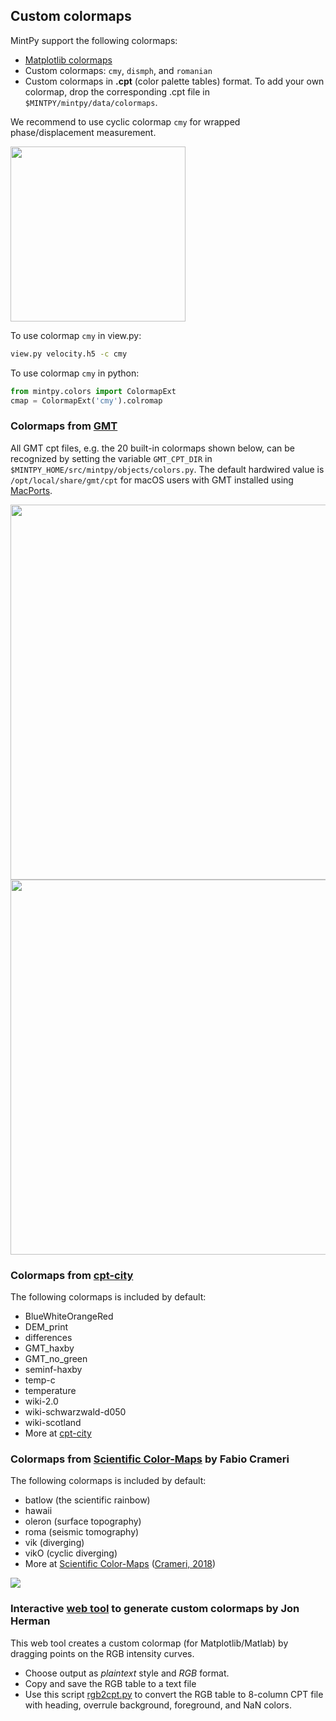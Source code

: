 ## Custom colormaps

MintPy support the following colormaps:

+ [Matplotlib colormaps](https://matplotlib.org/stable/tutorials/colors/colormaps.html)
+ Custom colormaps: `cmy`, `dismph`, and `romanian`
+ Custom colormaps in **.cpt** (color palette tables) format. To add your own colormap, drop the corresponding .cpt file in `$MINTPY/mintpy/data/colormaps`.

We recommend to use cyclic colormap `cmy` for wrapped phase/displacement measurement.

<p align="left">
  <img width="280" src="https://yunjunzhang.files.wordpress.com/2020/01/cmap_cmy-1.png">
</p>

To use colormap `cmy` in view.py:

```bash
view.py velocity.h5 -c cmy
```

To use colormap `cmy` in python:

```python
from mintpy.colors import ColormapExt
cmap = ColormapExt('cmy').colromap
```

### Colormaps from [GMT](http://www.soest.hawaii.edu/gmt/) ###

All GMT cpt files, e.g. the 20 built-in colormaps shown below, can be recognized by setting the variable `GMT_CPT_DIR` in `$MINTPY_HOME/src/mintpy/objects/colors.py`. The default hardwired value is `/opt/local/share/gmt/cpt` for macOS users with GMT installed using [MacPorts](https://www.macports.org).

<p align="left">
  <img width="600" src="https://docs.generic-mapping-tools.org/5.4/_images/GMT_App_M_1a.png">
  <img width="600" src="https://docs.generic-mapping-tools.org/5.4/_images/GMT_App_M_1b.png">
</p>

### Colormaps from [cpt-city](http://soliton.vm.bytemark.co.uk/pub/cpt-city/views/totp-cpt.html) ###

The following colormaps is included by default:

+ BlueWhiteOrangeRed
+ DEM_print
+ differences
+ GMT_haxby
+ GMT_no_green
+ seminf-haxby
+ temp-c
+ temperature
+ wiki-2.0
+ wiki-schwarzwald-d050
+ wiki-scotland
+ More at [cpt-city](http://soliton.vm.bytemark.co.uk/pub/cpt-city/views/totp-cpt.html)

### Colormaps from [Scientific Color-Maps](http://www.fabiocrameri.ch/colourmaps.php) by Fabio Crameri ###

The following colormaps is included by default:

+ batlow (the scientific rainbow)
+ hawaii
+ oleron (surface topography)
+ roma (seismic tomography)
+ vik (diverging)
+ vikO (cyclic diverging)
+ More at [Scientific Color-Maps](http://www.fabiocrameri.ch/colourmaps.php) ([Crameri, 2018](https://doi.org/10.5194/gmd-11-2541-2018))

<p align="left">
  <img src="https://yunjunzhang.files.wordpress.com/2021/01/scientificcolourmaps_fabiocrameri.png">
</p>

### Interactive [web tool](https://jdherman.github.io/colormap/) to generate custom colormaps by Jon Herman ###

This web tool creates a custom colormap (for Matplotlib/Matlab) by dragging points on the RGB intensity curves.

+ Choose output as *plaintext* style and *RGB* format.
+ Copy and save the RGB table to a text file
+ Use this script [rgb2cpt.py](https://github.com/yuankailiu/utils/blob/main/trivia/rgb2cpt.py) to convert the RGB table to 8-column CPT file with heading, overrule background, foreground, and NaN colors.
